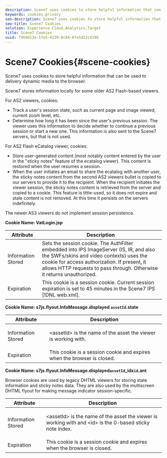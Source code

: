 ```yaml
---
description: Scene7 uses cookies to store helpful information that can be used to delivery dynamic media to the browser.
keywords: cookies;privacy
seo-description: Scene7 uses cookies to store helpful information that can be used to delivery dynamic media to the browser.
seo-title: Scene7 Cookies
solution: Experience Cloud,Analytics,Target
title: Scene7 Cookies
uuid: f9b9d13a-17e5-4139-8c84-6fe5d22c4196
---
```


# Scene7 Cookies{#scene-cookies}

Scene7 uses cookies to store helpful information that can be used to delivery dynamic media to the browser.

Scene7 stores information locally for some older AS2 Flash-based viewers.

For AS2 viewers, cookies:

* Track a user's session state, such as current page and image viewed, current zoom level, etc. 
* Determine how long it has been since the user's previous session. The viewer uses this information to decide whether to continue a previous session or start a new one. This information is also sent to the Scene7 servers, but that is not used.

For AS2 Flash eCatalog viewer, cookies:

* Store user-generated content (most notably content entered by the user in the "sticky notes" feature of the ecatalog viewer). This content is restored when the user resumes a session. 
* When the user initiates an email to share the ecatalog with another user, the sticky notes content from the second AS2 viewers bullet is copied to our servers to provide it to the recipient. When the recipient initiates the viewer session, the sticky notes content is retrieved from the server and copied to a cookie. This feature is little-used, so it does not expire and stale content is not removed. At this time it persists on the servers indefinitely.

The newer AS3 viewers do not implement session persistence.

**Cookie Name: VatLogin.jsp**

|  Attribute  | Description  |
|---|---|
|  Information Stored  | Sets the session cookie. The AuthFilter embedded into IPS ImageServer (IS, IR, and also the SWFs/skins and video contexts) uses the cookie for access authorization. If present, it allows HTTP requests to pass through. Otherwise it returns unauthorized.  |
|  Expiration  | This cookie is a session cookie. Current session expiration is set to 45 minutes in the Scene7 IPS [!DNL web.xml].  |

**Cookie Name: s7js.flyout.InfoMessage.displayed `assetId`.state**

<table id="table_6835D64C5D464A049F576621F2BE3FAD"> 
 <thead> 
  <tr> 
   <th colname="col1" class="entry"> Attribute </th> 
   <th colname="col2" class="entry"> Description </th> 
  </tr> 
 </thead>
 <tbody> 
  <tr> 
   <td colname="col1"> Information Stored </td> 
   <td colname="col2"> <p>&lt;assetId&gt; is the name of the asset the viewer is working with. </p> </td> 
  </tr> 
  <tr> 
   <td colname="col1"> Expiration </td> 
   <td colname="col2"> This cookie is a session cookie and expires when the browser is closed. </td> 
  </tr> 
 </tbody> 
</table>

**Cookie Name: s7js.flyout.InfoMessage.displayed`assetId`_idx`id`.ant**

Browser cookies are used by legacy DHTML viewers for storing state information and sticky notes data. They are also used by the multiscreen DHTML flyout for making message indicator session-specific. 

<table id="table_8F6CC83D32D54BEE99884318AD126C98"> 
 <thead> 
  <tr> 
   <th colname="col1" class="entry"> Attribute </th> 
   <th colname="col2" class="entry"> Description </th> 
  </tr> 
 </thead>
 <tbody> 
  <tr> 
   <td colname="col1"> Information Stored </td> 
   <td colname="col2"> <p> </p> <p> &lt;assetId&gt; is the name of the asset the viewer is working with and &lt;id&gt; is the 0-based sticky note index. </p> </td> 
  </tr> 
  <tr> 
   <td colname="col1"> Expiration </td> 
   <td colname="col2"> This cookie is a session cookie and expires when the browser is closed. </td> 
  </tr> 
 </tbody> 
</table>

